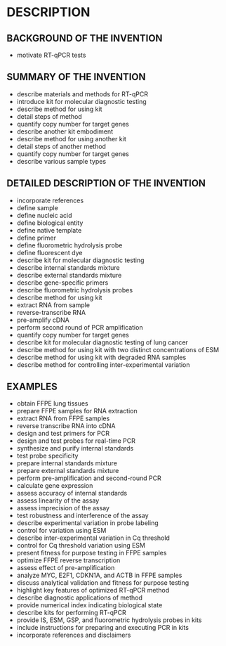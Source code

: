# DESCRIPTION

## BACKGROUND OF THE INVENTION

- motivate RT-qPCR tests

## SUMMARY OF THE INVENTION

- describe materials and methods for RT-qPCR
- introduce kit for molecular diagnostic testing
- describe method for using kit
- detail steps of method
- quantify copy number for target genes
- describe another kit embodiment
- describe method for using another kit
- detail steps of another method
- quantify copy number for target genes
- describe various sample types

## DETAILED DESCRIPTION OF THE INVENTION

- incorporate references
- define sample
- define nucleic acid
- define biological entity
- define native template
- define primer
- define fluorometric hydrolysis probe
- define fluorescent dye
- describe kit for molecular diagnostic testing
- describe internal standards mixture
- describe external standards mixture
- describe gene-specific primers
- describe fluorometric hydrolysis probes
- describe method for using kit
- extract RNA from sample
- reverse-transcribe RNA
- pre-amplify cDNA
- perform second round of PCR amplification
- quantify copy number for target genes
- describe kit for molecular diagnostic testing of lung cancer
- describe method for using kit with two distinct concentrations of ESM
- describe method for using kit with degraded RNA samples
- describe method for controlling inter-experimental variation

## EXAMPLES

- obtain FFPE lung tissues
- prepare FFPE samples for RNA extraction
- extract RNA from FFPE samples
- reverse transcribe RNA into cDNA
- design and test primers for PCR
- design and test probes for real-time PCR
- synthesize and purify internal standards
- test probe specificity
- prepare internal standards mixture
- prepare external standards mixture
- perform pre-amplification and second-round PCR
- calculate gene expression
- assess accuracy of internal standards
- assess linearity of the assay
- assess imprecision of the assay
- test robustness and interference of the assay
- describe experimental variation in probe labeling
- control for variation using ESM
- describe inter-experimental variation in Cq threshold
- control for Cq threshold variation using ESM
- present fitness for purpose testing in FFPE samples
- optimize FFPE reverse transcription
- assess effect of pre-amplification
- analyze MYC, E2F1, CDKN1A, and ACTB in FFPE samples
- discuss analytical validation and fitness for purpose testing
- highlight key features of optimized RT-qPCR method
- describe diagnostic applications of method
- provide numerical index indicating biological state
- describe kits for performing RT-qPCR
- provide IS, ESM, GSP, and fluorometric hydrolysis probes in kits
- include instructions for preparing and executing PCR in kits
- incorporate references and disclaimers

